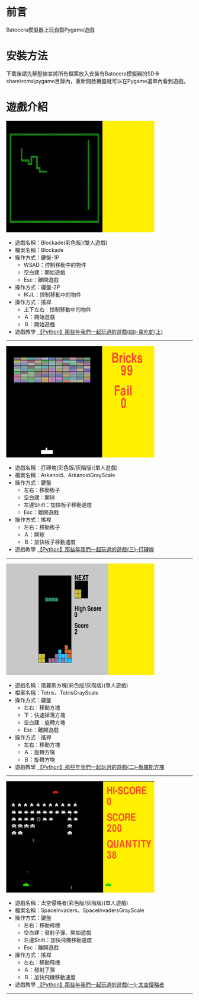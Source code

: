 # 前言
Batocera模擬器上玩自製Pygame遊戲

# 安裝方法
下載後請先解壓縮並將所有檔案放入安裝有Batocera模擬器的SD卡share\roms\pygame目錄內，重新開啟機器就可以在Pygame選單內看到遊戲。

# 遊戲介紹
![alt Blockade](https://github.com/channel2007/BatoceraPygame/blob/master/images/Blockade-image.png "Blockade")
* 遊戲名稱：Blockade(彩色版)(雙人遊戲)
* 檔案名稱：Blockade
* 操作方式：鍵盤-1P
  * WSAD：控制移動中的物件
  * 空白建：開始遊戲
  * Esc：離開遊戲
* 操作方式：鍵盤-2P
  * IKJL：控制移動中的物件
* 操作方式：搖桿
  * 上下左右：控制移動中的物件
  * Ａ：開始遊戲
  * Ｂ：開始遊戲
* 遊戲教學
[【Python】那些年我們一起玩過的遊戲(四)-貪吃蛇(上)](https://uupgrade.medium.com/python-%E9%82%A3%E4%BA%9B%E5%B9%B4%E6%88%91%E5%80%91%E4%B8%80%E8%B5%B7%E7%8E%A9%E9%81%8E%E7%9A%84%E9%81%8A%E6%88%B2-%E5%9B%9B-%E8%B2%AA%E5%90%83%E8%9B%87-%E4%B8%8A-6e5e9b978b31)
___
![alt 打磚塊](https://github.com/channel2007/BatoceraPygame/blob/master/images/Arkanoid-image.png "打磚塊")
* 遊戲名稱：打磚塊(彩色版/灰階版)(單人遊戲)
* 檔案名稱：Arkanoid、ArkanoidGrayScale
* 操作方式：鍵盤
  * 左右：移動板子
  * 空白建：開球
  * 左邊Shift：加快板子移動速度
  * Esc：離開遊戲
* 操作方式：搖桿
  * 左右：移動板子
  * Ａ：開球
  * Ｂ：加快板子移動速度
* 遊戲教學
[【Python】那些年我們一起玩過的遊戲(三)-打磚塊](https://uupgrade.medium.com/python-%E9%82%A3%E4%BA%9B%E5%B9%B4%E6%88%91%E5%80%91%E4%B8%80%E8%B5%B7%E7%8E%A9%E9%81%8E%E7%9A%84%E9%81%8A%E6%88%B2-%E4%B8%89-%E6%89%93%E7%A3%9A%E5%A1%8A-d89b648896ca)
___
![alt 俄羅斯方塊](https://github.com/channel2007/BatoceraPygame/blob/master/images/Tetris-image.png "俄羅斯方塊")
* 遊戲名稱：俄羅斯方塊(彩色版/灰階版)(單人遊戲)
* 檔案名稱：Tetris、TetrisGrayScale
* 操作方式：鍵盤
  * 左右：移動方塊
  * 下：快速掉落方塊
  * 空白建：旋轉方塊
  * Esc：離開遊戲
* 操作方式：搖桿
  * 左右：移動方塊
  * Ａ：旋轉方塊
  * Ｂ：旋轉方塊
* 遊戲教學
[【Python】那些年我們一起玩過的遊戲(二)-俄羅斯方塊](https://uupgrade.medium.com/python-%E9%82%A3%E4%BA%9B%E5%B9%B4%E6%88%91%E5%80%91%E4%B8%80%E8%B5%B7%E7%8E%A9%E9%81%8E%E7%9A%84%E9%81%8A%E6%88%B2-%E4%BA%8C-%E4%BF%84%E7%BE%85%E6%96%AF%E6%96%B9%E5%A1%8A-2250e08b72a6)
___
![alt 太空侵略者](https://github.com/channel2007/BatoceraPygame/blob/master/images/SpaceInvaders-image.png "太空侵略者")
* 遊戲名稱：太空侵略者(彩色版/灰階版)(單人遊戲)
* 檔案名稱：SpaceInvaders、SpaceInvadersGrayScale
* 操作方式：鍵盤
  * 左右：移動飛機
  * 空白建：發射子彈、開始遊戲
  * 左邊Shift：加快飛機移動速度
  * Esc：離開遊戲
* 操作方式：搖桿
  * 左右：移動飛機
  * Ａ：發射子彈
  * Ｂ：加快飛機移動速度
* 遊戲教學
[【Python】那些年我們一起玩過的遊戲(一)-太空侵略者](https://uupgrade.medium.com/python-%E9%82%A3%E4%BA%9B%E5%B9%B4%E6%88%91%E5%80%91%E4%B8%80%E8%B5%B7%E7%8E%A9%E9%81%8E%E7%9A%84%E9%81%8A%E6%88%B2-%E5%A4%AA%E7%A9%BA%E4%BE%B5%E7%95%A5%E8%80%85-bee698403ef0)
___




